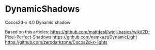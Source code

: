 # DynamicShadows
Cocos2d-x 4.0 Dynamic shadow

Based on this articles:
https://github.com/mattdesl/lwjgl-basics/wiki/2D-Pixel-Perfect-Shadows
https://github.com/namkazt/DynamicLight
https://github.com/zerodarkzone/Cocos2d-x-lights
